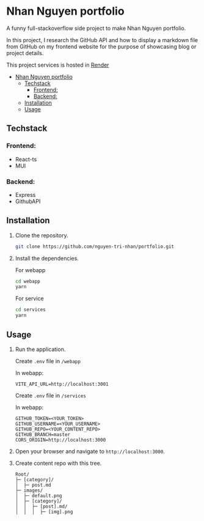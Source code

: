# Nhan Nguyen portfolio

A funny full-stackoverflow side project to make Nhan Nguyen portfolio.

In this project, I research the GitHub API and how to display a markdown file from GitHub on my frontend website for the purpose of showcasing blog or project details.

This project services is hosted in [Render](https://render.com/)

<!---toc start-->

* [Nhan Nguyen portfolio](#nhan-nguyen-portfolio)
  * [Techstack](#techstack)
    * [Frontend:](#frontend)
    * [Backend:](#backend)
  * [Installation](#installation)
  * [Usage](#usage)

<!---toc end-->

## Techstack
### Frontend:
- React-ts
- MUI

### Backend:
- Express
- GithubAPI

## Installation

1. Clone the repository.

   ```sh
   git clone https://github.com/nguyen-tri-nhan/portfolio.git
   ```

2. Install the dependencies.

    For webapp

    ```sh
    cd webapp
    yarn
    ```

    For service

    ```sh
    cd services
    yarn
    ```

## Usage

1. Run the application.

    Create `.env` file in `/webapp`

    In webapp:

    ```.env
    VITE_API_URL=http://localhost:3001
    ```

    Create `.env` file in `/services`

    In webapp:

    ```.env
    GITHUB_TOKEN=<YOUR_TOKEN>
    GITHUB_USERNAME=<YOUR_USERNAME>
    GITHUB_REPO=<YOUR_CONTENT_REPO>
    GITHUB_BRANCH=master
    CORS_ORIGIN=http://localhost:3000
    ```

2. Open your browser and navigate to `http://localhost:3000`.

3. Create content repo with this tree.

    ```.env
    Root/
    ├─ [category]/
    │  ├─ post.md
    ├─ images/
    │  ├─ default.png
    │  ├─ [category]/
    │  │  ├─ [post].md/
    │  │  │  ├─ [img].png

    ```
